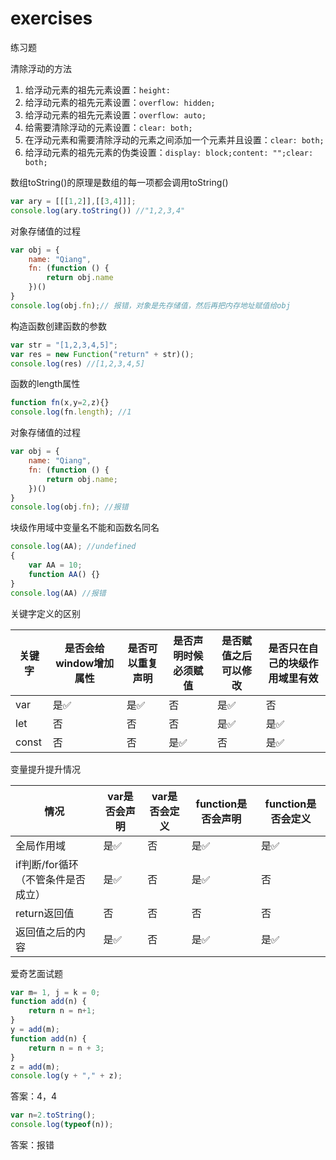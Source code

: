 # exercises
练习题

清除浮动的方法
1. 给浮动元素的祖先元素设置：`height: `
2. 给浮动元素的祖先元素设置：`overflow: hidden;`
3. 给浮动元素的祖先元素设置：`overflow: auto;`
4. 给需要清除浮动的元素设置：`clear: both;`
5. 在浮动元素和需要清除浮动的元素之间添加一个元素并且设置：`clear: both;`
6. 给浮动元素的祖先元素的伪类设置：`display: block;content: "";clear: both;`

数组toString()的原理是数组的每一项都会调用toString()
```js
var ary = [[[1,2]],[[3,4]]];
console.log(ary.toString()) //"1,2,3,4"
```
对象存储值的过程
```js
var obj = {
    name: "Qiang",
    fn: (function () {
        return obj.name
    })()
}
console.log(obj.fn);// 报错，对象是先存储值，然后再把内存地址赋值给obj
```
构造函数创建函数的参数
```js
var str = "[1,2,3,4,5]";
var res = new Function("return" + str)();
console.log(res) //[1,2,3,4,5]
```
函数的length属性
```js
function fn(x,y=2,z){}
console.log(fn.length); //1
```
对象存储值的过程
```js
var obj = {
    name: "Qiang",
    fn: (function () {
        return obj.name;
    })()
}
console.log(obj.fn); //报错
```
块级作用域中变量名不能和函数名同名
```js
console.log(AA); //undefined
{
    var AA = 10;
    function AA() {}
}
console.log(AA) //报错
```

关键字定义的区别

|关键字|是否会给window增加属性|是否可以重复声明|是否声明时候必须赋值|是否赋值之后可以修改|是否只在自己的块级作用域里有效|
|-|-|-|-|-|-|
|var|是:white_check_mark:|是:white_check_mark:|否|是:white_check_mark:|否|
|let|否|否|否|是:white_check_mark:|是:white_check_mark:|
|const|否|否|是:white_check_mark:|否|是:white_check_mark:|

变量提升提升情况

|情况|var是否会声明|var是否会定义|function是否会声明|function是否会定义|
|-|-|-|-|-|
|全局作用域|是:white_check_mark:|否|是:white_check_mark:|是:white_check_mark:|
|if判断/for循环（不管条件是否成立）|是:white_check_mark:|否|是:white_check_mark:|否|
|return返回值|否|否|否|否|
|返回值之后的内容|是:white_check_mark:|否|是:white_check_mark:|是:white_check_mark:|

爱奇艺面试题
```js
var m= 1, j = k = 0; 
function add(n) { 
    return n = n+1; 
} 
y = add(m); 
function add(n) { 
    return n = n + 3; 
} 
z = add(m); 
console.log(y + "," + z);
```
答案：4，4
```js
var n=2.toString();
console.log(typeof(n));
```
答案：报错
